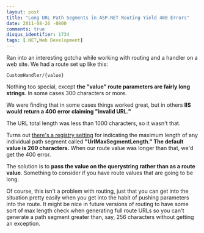```yaml
---
layout: post
title: "Long URL Path Segments in ASP.NET Routing Yield 400 Errors"
date: 2011-08-26 -0800
comments: true
disqus_identifier: 1734
tags: [.NET,Web Development]
---
```

Ran into an interesting gotcha while working with routing and a handler
on a web site. We had a route set up like this:

`CustomHandler/{value}`

Nothing too special, except **the "value" route parameters are fairly
long strings**. In some cases 300 characters or more.

We were finding that in some cases things worked great, but in others
**IIS would return a 400 error claiming "invalid URL."**

The URL total length was less than 1000 characters, so it wasn't that.

Turns out [there's a registry
setting](http://support.microsoft.com/kb/820129) for indicating the
maximum length of any individual path segment called
**"UrlMaxSegmentLength." The default value is 260 characters.** When our
route value was longer than that, we'd get the 400 error.

The solution is to **pass the value on the querystring rather than as a
route value**. Something to consider if you have route values that are
going to be long.

Of course, this isn't a problem with routing, just that you can get into
the situation pretty easily when you get into the habit of pushing
parameters into the route. It might be nice in future versions of
routing to have some sort of max length check when generating full route
URLs so you can't generate a path segment greater than, say, 256
characters without getting an exception.


